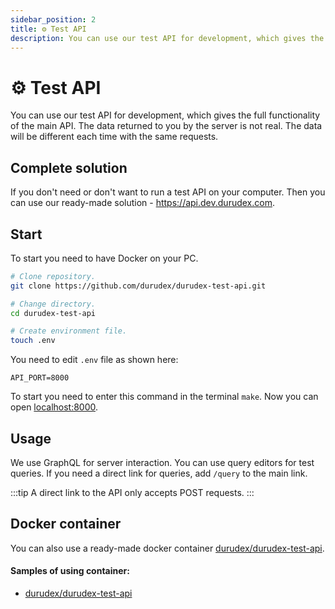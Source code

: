 ```yaml
---
sidebar_position: 2
title: ⚙️ Test API
description: You can use our test API for development, which gives the full functionality of the main API.
---
```


# ⚙️ Test API

You can use our test API for development, which gives the full functionality of the main API. 
The data returned to you by the server is not real. The data will be different each time with the same requests.

## Complete solution

If you don't need or don't want to run a test API on your computer. Then you can use our ready-made solution - https://api.dev.durudex.com.

## Start

To start you need to have Docker on your PC.

```sh
# Clone repository.
git clone https://github.com/durudex/durudex-test-api.git

# Change directory.
cd durudex-test-api

# Create environment file.
touch .env
```

You need to edit `.env` file as shown here:
```env
API_PORT=8000
```

To start you need to enter this command in the terminal `make`. Now you can open [localhost:8000](http://localhost:8000).

## Usage

We use GraphQL for server interaction. You can use query editors for test queries. If you need a direct link for queries, add `/query` to the main link.

:::tip
A direct link to the API only accepts POST requests.
:::

## Docker container

You can also use a ready-made docker container
[durudex/durudex-test-api](https://hub.docker.com/repository/docker/durudex/durudex-test-api).

#### Samples of using container:

+ [durudex/durudex-test-api](https://github.com/durudex/durudex-test-api/tree/main/deploy)
